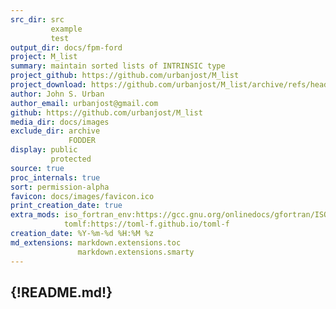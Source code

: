 ```yaml
---
src_dir: src
         example
         test
output_dir: docs/fpm-ford
project: M_list
summary: maintain sorted lists of INTRINSIC type
project_github: https://github.com/urbanjost/M_list
project_download: https://github.com/urbanjost/M_list/archive/refs/heads/master.zip
author: John S. Urban
author_email: urbanjost@gmail.com
github: https://github.com/urbanjost/M_list
media_dir: docs/images
exclude_dir: archive
             FODDER
display: public
         protected
source: true
proc_internals: true
sort: permission-alpha
favicon: docs/images/favicon.ico
print_creation_date: true
extra_mods: iso_fortran_env:https://gcc.gnu.org/onlinedocs/gfortran/ISO_005fFORTRAN_005fENV.html
            tomlf:https://toml-f.github.io/toml-f
creation_date: %Y-%m-%d %H:%M %z
md_extensions: markdown.extensions.toc
               markdown.extensions.smarty
---
```

{!README.md!}
---
